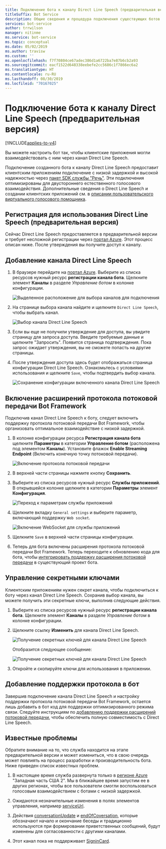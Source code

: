 ```yaml
---
title: Подключение бота к каналу Direct Line Speech (предварительная версия)
titleSuffix: Bot Service
description: Общие сведения и процедура подключения существующих ботов Bot Framework к каналу Direct Line Speech для двустороннего голосового взаимодействия с высокой степенью надежности и низкой задержкой.
services: bot-service
author: trrwilson
manager: nitinme
ms.service: bot-service
ms.topic: conceptual
ms.date: 05/02/2019
ms.author: travisw
ms.custom: ''
ms.openlocfilehash: f7f70804ce67adec386d1a6722ba7e87b6cb2a93
ms.sourcegitcommit: eacf1522d648338eebefe2cc5686c1f7866ec6a2
ms.translationtype: HT
ms.contentlocale: ru-RU
ms.lasthandoff: 08/30/2019
ms.locfileid: "70167025"
---
```

# <a name="connect-a-bot-to-direct-line-speech-preview"></a>Подключение бота к каналу Direct Line Speech (предварительная версия)

[!INCLUDE[applies-to-v4](includes/applies-to.md)]

Вы можете настроить бот так, чтобы клиентские приложения могли взаимодействовать с ним через канал Direct Line Speech.

Подключение созданного бота к каналу Direct Line Speech предоставит клиентским приложениям подключение с низкой задержкой и высокой надежностью через [пакет SDK службы "Речь"](https://aka.ms/speech-services-docs). Эти подключения оптимизированы для двустороннего естественного голосового взаимодействия. Дополнительные сведения о Direct Line Speech и создании клиентских приложений см. в [описании пользовательского виртуального голосового помощника](https://aka.ms/voice-first-va).  

## <a name="sign-up-for-direct-line-speech-preview"></a>Регистрация для использования Direct Line Speech (предварительная версия)

Сейчас Direct Line Speech предоставляется в предварительной версии и требует несложной регистрации через [портал Azure](https://portal.azure.com). Этот процесс описан ниже. После утверждения вы получите доступ к каналу.

## <a name="add-the-direct-line-speech-channel"></a>Добавление канала Direct Line Speech

1. В браузере перейдите на [портал Azure](https://portal.azure.com). Выберите из списка ресурсов нужный ресурс **регистрации канала бота**. Щелкните элемент **Каналы** в разделе *Управление ботом* в колонке конфигурации.

    ![Выделенное расположение для выбора каналов для подключения](media/voice-first-virtual-assistants/bot-service-channel-directlinespeech-selectchannel.png "Selecting channels")

1. На странице выбора канала найдите и щелкните `Direct Line Speech`, чтобы выбрать канал.

    ![Выбор канала Direct Line Speech](media/voice-first-virtual-assistants/bot-service-channel-directlinespeech-connectspeechchannel.png "Connecting Direct Line Speech")

1. Если вы еще не получили утверждение для доступа, вы увидите страницу для запроса доступа. Введите требуемые данные и щелкните "Запросить". Появится страница подтверждения. Пока запрос ожидает утверждения, вы не сможете попасть на другие страницы.   

1. После утверждения доступа здесь будет отображаться страница конфигурации Direct Line Speech. Ознакомьтесь с условиями использования и щелкните `Save`, чтобы подтвердить выбор канала.

    ![Сохранение конфигурации включенного канала Direct Line Speech](media/voice-first-virtual-assistants/bot-service-channel-directlinespeech-savechannel.png "Save the channel configuration")

## <a name="enable-the-bot-framework-protocol-streaming-extensions"></a>Включение расширений протокола потоковой передачи Bot Framework

Подключив канал Direct Line Speech к боту, следует включить поддержку протокола потоковой передачи Bot Framework, чтобы организовать оптимальное взаимодействие с низкой задержкой.

1. В колонке конфигурации ресурса **Регистрация канала бота** щелкните **Параметры** в категории **Управление ботом** (расположена под элементом **Каналы**). Установите флажок **Enable Streaming Endpoint** (Включить конечную точку потоковой передачи).

    ![Включение протокола потоковой передачи](media/voice-first-virtual-assistants/bot-service-channel-directlinespeech-enablestreamingsupport.png "Enable streaming extension support")

1. В верхней части страницы нажмите кнопку **Сохранить**.

1. Выберите из списка ресурсов нужный ресурс **Службы приложений**. В открывшейся колонке щелкните в категории **Параметры** элемент **Конфигурация**.

    ![Переход к параметрам службы приложений](media/voice-first-virtual-assistants/bot-service-channel-directlinespeech-configureappservice.png "Configure the app service")

1. Щелкните вкладку `General settings` и выберите параметр, включающий поддержку `Web socket`.

    ![Включение WebSocket для службы приложений](media/voice-first-virtual-assistants/bot-service-channel-directlinespeech-enablewebsockets.png "Enable websockets")

1. Щелкните `Save` в верхней части страницы конфигурации.

1. Теперь для бота включены расширения протокола потоковой передачи Bot Framework. Теперь переходите к обновлению кода для бота, чтобы [интегрировать поддержку расширения потоковой передачи](https://aka.ms/botframework/addstreamingprotocolsupport) в существующий проект бота.

## <a name="manage-secret-keys"></a>Управление секретными ключами

Клиентским приложениям нужен секрет канала, чтобы подключиться к боту через канал Direct Line Speech. Сохранив выбор канала, вы можете получить эти секретные ключи, выполнив следующие действия.

1. Выберите из списка ресурсов нужный ресурс **регистрации канала бота**. Щелкните элемент **Каналы** в разделе *Управление ботом* в колонке конфигурации.
1. Щелкните ссылку **Изменить** для канала Direct Line Speech.

    ![Получение секретных ключей для канала Direct Line Speech](media/voice-first-virtual-assistants/bot-service-channel-directlinespeech-getspeechsecretkeys1.png "Getting secret keys for Direct Line Speech")

    Отобразится следующее сообщение:

    ![Получение секретных ключей для канала Direct Line Speech](media/voice-first-virtual-assistants/bot-service-channel-directlinespeech-getspeechsecretkeys.png "Getting secret keys for Direct Line Speech")
1. Откройте и скопируйте ключи для использования в приложении.

## <a name="adding-protocol-support-to-your-bot"></a>Добавление поддержки протокола в бот

Завершив подключение канала Direct Line Speech и настройку поддержки протокола потоковой передачи Bot Framework, остается лишь добавить в бот код для поддержки оптимизированного режима связи. Следуйте инструкциям по [добавлению поддержки расширений потоковой передачи](https://aka.ms/botframework/addstreamingprotocolsupport), чтобы обеспечить полную совместимость с Direct Line Speech.

## <a name="known-issues"></a>Известные проблемы

Обратите внимание на то, что служба находится на этапе предварительной версии и может измениться, что в свою очередь может повлиять на процесс разработки и производительность бота. Ниже приведен список известных проблем. 

1. В настоящее время служба развернута только в [регионе Azure](https://azure.microsoft.com/global-infrastructure/regions/) "Западная часть США 2". Мы в ближайшее время запустим ее в других регионах, чтобы все пользователи смогли воспользоваться голосовым взаимодействием с ботами с низкой задержкой.

1. Ожидаются незначительные изменения в полях элементов управления, например [serviceUrl](https://github.com/Microsoft/BotBuilder/blob/master/specs/botframework-activity/botframework-activity.md#service-url).

1. Действия [conversationUpdate](https://github.com/Microsoft/BotBuilder/blob/master/specs/botframework-activity/botframework-activity.md#conversation-update-activity) и [endOfCoversation](https://github.com/Microsoft/BotBuilder/blob/master/specs/botframework-activity/botframework-activity.md#end-of-conversation-activity), которые обозначают начало и окончание беседы и традиционно используются при формировании приветственных сообщений, будут изменены для согласованности с другими каналами.

1. Этот канал пока не поддерживает [SigninCard](https://docs.microsoft.com/azure/bot-service/rest-api/bot-framework-rest-connector-add-rich-cards?view=azure-bot-service-4.0). 
